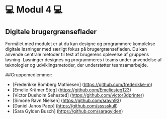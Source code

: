 # 💻 Modul 4 💻
## Digitale brugergrænseflader
Formålet med modulet er at du kan designe og programmere komplekse digitale løsninger med særligt fokus på brugergrænsefladen. Du kan anvende centrale metoder til test af brugerens oplevelse af gruppens løsning. Løsninger designes og programmeres i teams under anvendelse af teknologier og udviklingsmetoder, der understøtter teamsamarbejde.

##Gruppemedlemmer:
- [Frederikke Bomberg Mathiesen] (https://github.com/frederikke-m)
- [Emelie Krämer Steg] (https://github.com/Emeliesteg123)
- [Victor Dueholm Sehested] (https://github.com/victor3dprinter)
- [Simone Ravn Nielsen] (https://github.com/sravn93)
- [Daniel Janos Papp] (https://github.com/ssssskull)
- [Sara Gylden Busch] (https://github.com/saragylden)
